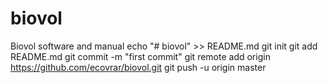 # biovol
Biovol software and manual
echo "# biovol" >> README.md
git init
git add README.md
git commit -m "first commit"
git remote add origin https://github.com/ecovrar/biovol.git
git push -u origin master
